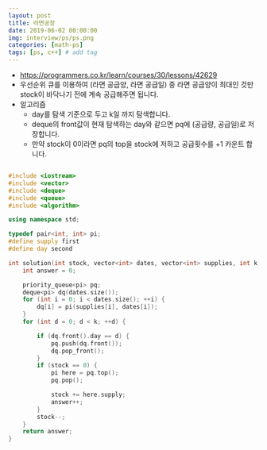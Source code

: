 ```yaml
---
layout: post
title: 라면공장
date: 2019-06-02 00:00:00
img: interview/ps/ps.png
categories: [math-ps] 
tags: [ps, c++] # add tag
---
```


- https://programmers.co.kr/learn/courses/30/lessons/42629
- 우선순위 큐를 이용하여 (라면 공급양, 라면 공급일) 중 라면 공급양이 최대인 것만 stock이 바닥나기 전에 계속 공급해주면 됩니다.
- 알고리즘
    - day를 탐색 기준으로 두고 k일 까지 탐색합니다.
    - deque의 front값이 현재 탐색하는 day와 같으면 pq에 (공급량, 공급일)로 저장합니다.
    - 만약 stock이 0이라면 pq의 top을 stock에 저하고 공급횟수를 +1 카운트 합니다.

```cpp

#include <iostream>
#include <vector>
#include <deque>
#include <queue>
#include <algorithm>

using namespace std;

typedef pair<int, int> pi;
#define supply first
#define day second

int solution(int stock, vector<int> dates, vector<int> supplies, int k) {
	int answer = 0;

	priority_queue<pi> pq;	
	deque<pi> dq(dates.size());
	for (int i = 0; i < dates.size(); ++i) {
		dq[i] = pi(supplies[i], dates[i]);
	}
	for (int d = 0; d < k; ++d) {

		if (dq.front().day == d) {
			pq.push(dq.front());
			dq.pop_front();
		}
		if (stock == 0) {
			pi here = pq.top();
			pq.pop();

			stock += here.supply;
			answer++;
		}
		stock--;
	}
	return answer;
}

```